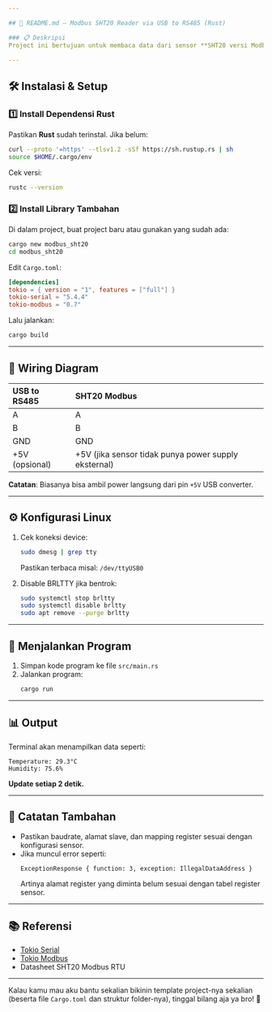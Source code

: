 ```yaml
---

## 📖 README.md — Modbus SHT20 Reader via USB to RS485 (Rust)

### 📋 Deskripsi  
Project ini bertujuan untuk membaca data dari sensor **SHT20 versi Modbus RTU** menggunakan USB to RS485 converter (CH340/CH341) ke komputer berbasis **Linux (Ubuntu)** dengan bahasa pemrograman **Rust**. Data suhu dan kelembaban akan ditampilkan di terminal setiap 2 detik sekali.

---
```


## 🛠️ Instalasi & Setup

### 1️⃣ Install Dependensi Rust

Pastikan **Rust** sudah terinstal. Jika belum:
```bash
curl --proto '=https' --tlsv1.2 -sSf https://sh.rustup.rs | sh
source $HOME/.cargo/env
```

Cek versi:
```bash
rustc --version
```

### 2️⃣ Install Library Tambahan

Di dalam project, buat project baru atau gunakan yang sudah ada:
```bash
cargo new modbus_sht20
cd modbus_sht20
```

Edit `Cargo.toml`:
```toml
[dependencies]
tokio = { version = "1", features = ["full"] }
tokio-serial = "5.4.4"
tokio-modbus = "0.7"
```

Lalu jalankan:
```bash
cargo build
```

---

## 🔌 Wiring Diagram

| USB to RS485 | SHT20 Modbus |
|:-------------|:--------------|
| A            | A            |
| B            | B            |
| GND          | GND          |
| +5V (opsional) | +5V (jika sensor tidak punya power supply eksternal)|

**Catatan**: Biasanya bisa ambil power langsung dari pin `+5V` USB converter.

---

## ⚙️ Konfigurasi Linux

1. Cek koneksi device:
   ```bash
   sudo dmesg | grep tty
   ```
   Pastikan terbaca misal: `/dev/ttyUSB0`

2. Disable BRLTTY jika bentrok:
   ```bash
   sudo systemctl stop brltty
   sudo systemctl disable brltty
   sudo apt remove --purge brltty
   ```

---

## 🚀 Menjalankan Program

1. Simpan kode program ke file `src/main.rs`
2. Jalankan program:
   ```bash
   cargo run
   ```

---

## 📊 Output

Terminal akan menampilkan data seperti:
```
Temperature: 29.3°C
Humidity: 75.6%
```
**Update setiap 2 detik.**

---

## 📌 Catatan Tambahan

- Pastikan baudrate, alamat slave, dan mapping register sesuai dengan konfigurasi sensor.
- Jika muncul error seperti:
  ```
  ExceptionResponse { function: 3, exception: IllegalDataAddress }
  ```
  Artinya alamat register yang diminta belum sesuai dengan tabel register sensor.

---

## 📚 Referensi

- [Tokio Serial](https://docs.rs/tokio-serial)
- [Tokio Modbus](https://docs.rs/tokio-modbus)
- Datasheet SHT20 Modbus RTU

---

Kalau kamu mau aku bantu sekalian bikinin template project-nya sekalian (beserta file `Cargo.toml` dan struktur folder-nya), tinggal bilang aja ya bro! 🚀
